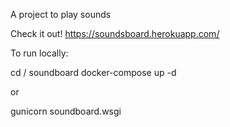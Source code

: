 A project to play sounds


Check it out! https://soundsboard.herokuapp.com/

To run locally: 

cd / soundboard 
docker-compose up -d 

or

gunicorn soundboard.wsgi
